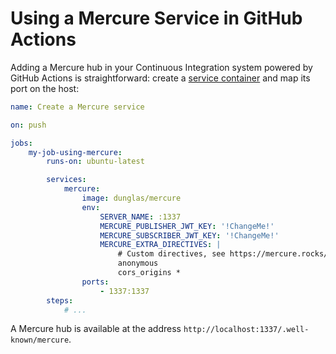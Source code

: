 # Using a Mercure Service in GitHub Actions

Adding a Mercure hub in your Continuous Integration system powered by GitHub Actions is straightforward:
create a [service container](https://docs.github.com/en/free-pro-team@latest/actions/guides/about-service-containers) and map its port on the host:

```yaml
name: Create a Mercure service

on: push

jobs:
    my-job-using-mercure:
        runs-on: ubuntu-latest

        services:
            mercure:
                image: dunglas/mercure
                env:
                    SERVER_NAME: :1337
                    MERCURE_PUBLISHER_JWT_KEY: '!ChangeMe!'
                    MERCURE_SUBSCRIBER_JWT_KEY: '!ChangeMe!'
                    MERCURE_EXTRA_DIRECTIVES: |
                        # Custom directives, see https://mercure.rocks/docs/hub/config
                        anonymous
                        cors_origins *
                ports:
                    - 1337:1337
        steps:
            # ...
```

A Mercure hub is available at the address `http://localhost:1337/.well-known/mercure`.
